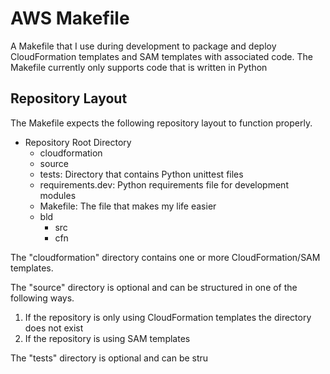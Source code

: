 # AWS Makefile
A Makefile that I use during development to package and deploy CloudFormation templates and SAM templates with associated code. The Makefile currently only supports code that is written in Python

## Repository Layout
The Makefile expects the following repository layout to function properly.

* Repository Root Directory
  * cloudformation
  * source
  * tests: Directory that contains Python unittest files
  * requirements.dev: Python requirements file for development modules
  * Makefile: The file that makes my life easier
  * bld
    * src
    * cfn

The "cloudformation" directory contains one or more CloudFormation/SAM templates.

The "source" directory is optional and can be structured in one of the following ways.
1. If the repository is only using CloudFormation templates the directory does not exist
1. If the repository is using SAM templates

The "tests" directory is optional and can be stru
